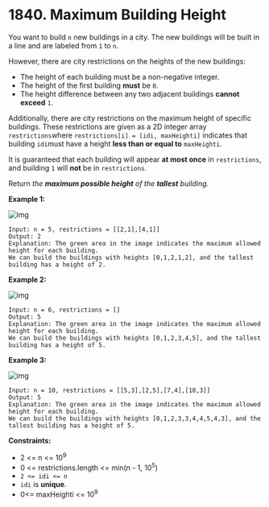 # 1840. Maximum Building Height

You want to build `n` new buildings in a city. The new buildings will be built in a line and are labeled from `1` to `n`.

However, there are city restrictions on the heights of the new buildings:

- The height of each building must be a non-negative integer.
- The height of the first building **must** be `0`.
- The height difference between any two adjacent buildings **cannot exceed** `1`.

Additionally, there are city restrictions on the maximum height of specific buildings. These restrictions are given as a 2D integer array `restrictions`where `restrictions[i] = [idi, maxHeighti]` indicates that building `idi`must have a height **less than or equal to** `maxHeighti`.

It is guaranteed that each building will appear **at most once** in `restrictions`, and building `1` will **not** be in `restrictions`.

Return *the **maximum possible height** of the **tallest** building*.

 

**Example 1:**

![img](https://assets.leetcode.com/uploads/2021/04/08/ic236-q4-ex1-1.png)

```
Input: n = 5, restrictions = [[2,1],[4,1]]
Output: 2
Explanation: The green area in the image indicates the maximum allowed height for each building.
We can build the buildings with heights [0,1,2,1,2], and the tallest building has a height of 2.
```

**Example 2:**

![img](https://assets.leetcode.com/uploads/2021/04/08/ic236-q4-ex2.png)

```
Input: n = 6, restrictions = []
Output: 5
Explanation: The green area in the image indicates the maximum allowed height for each building.
We can build the buildings with heights [0,1,2,3,4,5], and the tallest building has a height of 5.
```

**Example 3:**

![img](https://assets.leetcode.com/uploads/2021/04/08/ic236-q4-ex3.png)

```
Input: n = 10, restrictions = [[5,3],[2,5],[7,4],[10,3]]
Output: 5
Explanation: The green area in the image indicates the maximum allowed height for each building.
We can build the buildings with heights [0,1,2,3,3,4,4,5,4,3], and the tallest building has a height of 5.
```

 

**Constraints:**

- 2 <= n <= 10<sup>9</sup>
- 0 <= restrictions.length <= min(n - 1, 10<sup>5</sup>)
- `2 <= idi <= n`
- `idi` is **unique**.
- 0<= maxHeighti <= 10<sup>9</sup>

